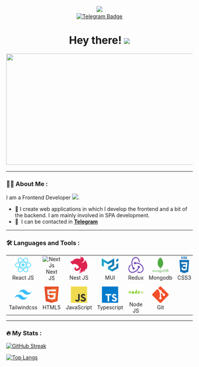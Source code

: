 <div id="header" align="center">
  <img src="https://media.giphy.com/media/vLlpbDafjgHystuJ0a/giphy.gif" width="100"/>
  <div id="badges">
    <a href="https://t.me/stirias" >
      <img src="https://img.shields.io/badge/Telegram-grey?logo=telegram&logoColor=white&style=for-the-badge" alt="Telegram Badge"/>
    </a>
  </div>
<!--   <img src="https://komarev.com/ghpvc/?username=FugiOg&style=flat-square&color=blue" alt=""/> -->
  <h1>
    Hey there!
    <img src="https://media.giphy.com/media/hvRJCLFzcasrR4ia7z/giphy.gif" width="30px"/>
  </h1>
</div>

<div align="center">
  <img src="https://media.giphy.com/media/iIqmM5tTjmpOB9mpbn/giphy.gif" width="600" height="300"/>
</div>

---

### :man_technologist: About Me :
I am a Frontend Developer <img src="https://media.giphy.com/media/3o7aCTfyhYawdOXcFW/giphy.gif" width="20">.
- :telescope: I create web applications in which I develop the frontend and a bit of the backend. I am mainly involved in SPA development.
- :speech_balloon: &nbsp;I can be contacted in **[Telegram](https://t.me/stirias)**
---

### :hammer_and_wrench: Languages and Tools :
<table width='100%'>
  <tr>
    <td align="center" width="96">
      <img src="https://github.com/devicons/devicon/blob/master/icons/react/react-original.svg" title="React" alt="React" width="45" height="45"/>
      <br>React JS
    </td>
    <td align="center" width="96">
      <img src="https://raw.githubusercontent.com/samfromaway/samfromaway/master/.github/images/nextjs.png" title="NextJs" alt="NextJs" width="45" height="45"/>
      <br>Next JS
    </td>
    <td align="center" width="96">
      <img src="https://github.com/devicons/devicon/blob/master/icons/nestjs/nestjs-plain.svg" title="NestJs" alt="NestJs" width="45" height="45"/>
      <br>Nest JS
    </td>
    <td align="center" width="96">
      <img src="https://github.com/devicons/devicon/blob/master/icons/materialui/materialui-original.svg" title="Material UI" alt="Material UI" width="45" height="45"/>
      <br>MUI
    </td>
    <td align="center" width="96"> 
      <img src="https://github.com/devicons/devicon/blob/master/icons/redux/redux-original.svg" title="Redux" alt="Redux " width="45" height="45"/>
      <br>Redux
    </td>
    <td align="center" width="96"> 
      <img src="https://github.com/devicons/devicon/blob/master/icons/mongodb/mongodb-plain-wordmark.svg" title="Mongodb" **alt="Mongodb" width="45" height="45"/>
      <br>Mongodb
    </td>
    <td align="center" width="96"> 
      <img src="https://github.com/devicons/devicon/blob/master/icons/css3/css3-plain-wordmark.svg"  title="CSS3" alt="CSS" width="45" height="45"/>
      <br>CSS3
    </td>
    <td align="center" width="96"> 
      <img src="https://github.com/devicons/devicon/blob/master/icons/sass/sass-original.svg"  title="SASS" alt="SASS" width="45" height="45"/>
      <br>SASS
    </td>
  </tr> 
  <tr>
    <td align="center" width="96"> 
      <img src="https://github.com/devicons/devicon/blob/master/icons/tailwindcss/tailwindcss-plain.svg"  title="Tailwindcss" alt="Tailwindcss" width="45" height="45"/>
      <br>Tailwindcss
    </td>
    <td align="center" width="96"> 
      <img src="https://github.com/devicons/devicon/blob/master/icons/html5/html5-original.svg" title="HTML5" alt="HTML" width="45" height="45"/>
      <br>HTML5
    </td>
    <td align="center" width="96"> 
      <img src="https://github.com/devicons/devicon/blob/master/icons/javascript/javascript-original.svg" title="JavaScript" alt="JavaScript" width="45" height="45"/>
      <br>JavaScript
    </td>
    <td align="center" width="96"> 
      <img src="https://github.com/devicons/devicon/blob/master/icons/typescript/typescript-original.svg" title="Typescript" alt="Typescript" width="45" height="45"/>
      <br>Typescript
    </td>
    <td align="center" width="96"> 
      <img src="https://github.com/devicons/devicon/blob/master/icons/nodejs/nodejs-plain-wordmark.svg" title="NodeJS" alt="NodeJS" width="45" height="45"/>
      <br>Node JS
    </td>
    <td align="center" width="96"> 
      <img src="https://github.com/devicons/devicon/blob/master/icons/git/git-plain.svg" title="Git" **alt="Git" width="45" height="45"/>
      <br>Git
    </td>
  </tr>
</table>


---

### :fire: My Stats :
<div>
  
  [![GitHub Streak](http://github-readme-streak-stats.herokuapp.com?user=FugiOG&theme=tokyonight&border_radius=6)](https://git.io/streak-stats)
  
  [![Top Langs](https://github-readme-stats.vercel.app/api/top-langs/?username=FugiOG&layout=compact&theme=tokyonight)](https://github.com/anuraghazra/github-readme-stats)
</div>



